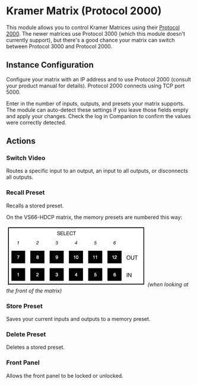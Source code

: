 # Kramer Matrix (Protocol 2000)

This module allows you to control Kramer Matrices using their [Protocol 2000](http://k.kramerav.com/downloads/protocols/protocol_2000_rev0_51.pdf). The newer matrices use Protocol 3000 (which this module doesn't currently support), but there's a good chance your matrix can switch between Protocol 3000 and Protocol 2000.


## Instance Configuration
Configure your matrix with an IP address and to use Protocol 2000 (consult your product manual for details). Protocol 2000 connects using TCP port 5000.

Enter in the number of inputs, outputs, and presets your matrix supports. The module can auto-detect these settings if you leave those fields empty and apply your changes. Check the log in Companion to confirm the values were correctly detected.


## Actions
### Switch Video
Routes a specific input to an output, an input to all outputs, or disconnects all outputs.


### Recall Preset
Recalls a stored preset.

On the VS66-HDCP matrix, the memory presets are numbered this way:

![matrix-panel](documentation/images/matrix-panel.png)
*(when looking at the front of the matrix)*


### Store Preset
Saves your current inputs and outputs to a memory preset.


### Delete Preset
Deletes a stored preset.


### Front Panel
Allows the front panel to be locked or unlocked.
